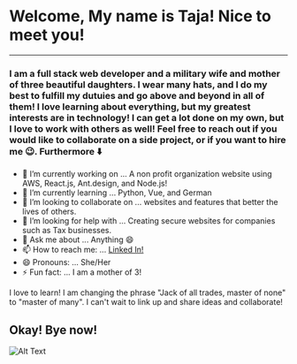 # Welcome, My name is Taja! Nice to meet you!

***

### I am a full stack web developer and a military wife and mother of three beautiful daughters. I wear many hats, and I do my best to fulfill my dutuies and go above and beyond in all of them! I love learning about everything, but my greatest interests are in technology! I can get a lot done on my own, but I love to work with others as well! Feel free to reach out if you would like to collaborate on a side project, or if you want to hire me 😉. Furthermore ⬇️

- 🔭 I’m currently working on ... A non profit organization website using AWS, React.js, Ant.design, and Node.js!
- 🌱 I’m currently learning ... Python, Vue, and German
- 👯 I’m looking to collaborate on ... websites and features that better the lives of others.
- 🤔 I’m looking for help with ... Creating secure websites for companies such as Tax businesses.
- 💬 Ask me about ... Anything 😄
- 📫 How to reach me: ... [Linked In!](https://www.linkedin.com/in/taja-house) 
- 😄 Pronouns: ... She/Her
- ⚡ Fun fact: ... I am a mother of 3! 

I love to learn! I am changing the phrase "Jack of all trades, master of none" to "master of many". I can't wait to link up and share ideas and collaborate! 


##                                                                 Okay! Bye now!
![Alt Text](https://media.giphy.com/media/vFKqnCdLPNOKc/giphy.gif)


